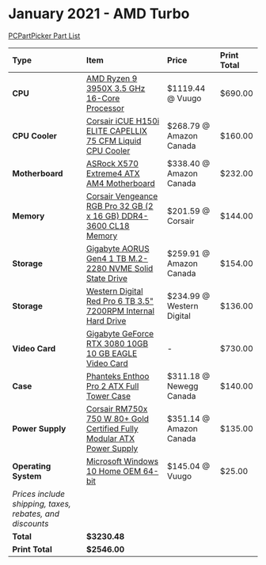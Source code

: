 # January 2021 - AMD Turbo

[PCPartPicker Part List](https://ca.pcpartpicker.com/list/bfmmNc)

Type|Item|Price|Print Total
:----|:----|:----|:----
**CPU** | [AMD Ryzen 9 3950X 3.5 GHz 16-Core Processor](https://ca.pcpartpicker.com/product/t7CFf7/amd-ryzen-9-3950x-35-ghz-16-core-processor-100-100000051wof) | $1119.44 @ Vuugo | $690.00
**CPU Cooler** | [Corsair iCUE H150i ELITE CAPELLIX 75 CFM Liquid CPU Cooler](https://ca.pcpartpicker.com/product/8jFKHx/corsair-icue-h150i-elite-capellix-75-cfm-liquid-cpu-cooler-cw-9060048-ww) | $268.79 @ Amazon Canada | $160.00
**Motherboard** | [ASRock X570 Extreme4 ATX AM4 Motherboard](https://ca.pcpartpicker.com/product/tJxbt6/asrock-x570-extreme4-atx-am4-motherboard-x570-extreme4) | $338.40 @ Amazon Canada | $232.00
**Memory** | [Corsair Vengeance RGB Pro 32 GB (2 x 16 GB) DDR4-3600 CL18 Memory](https://ca.pcpartpicker.com/product/khmFf7/corsair-vengeance-rgb-pro-32-gb-2-x-16-gb-ddr4-3600-memory-cmw32gx4m2z3600c18) | $201.59 @ Corsair | $144.00
**Storage** | [Gigabyte AORUS Gen4 1 TB M.2-2280 NVME Solid State Drive](https://ca.pcpartpicker.com/product/N8n8TW/gigabyte-aorus-gen4-1-tb-m2-2280-nvme-solid-state-drive-gp-ag41tb) | $259.91 @ Amazon Canada | $154.00
**Storage** | [Western Digital Red Pro 6 TB 3.5" 7200RPM Internal Hard Drive](https://ca.pcpartpicker.com/product/b3dxFT/western-digital-red-pro-6tb-35-7200rpm-internal-hard-drive-wd6003ffbx) | $234.99 @ Western Digital | $136.00
**Video Card** | [Gigabyte GeForce RTX 3080 10GB 10 GB EAGLE Video Card](https://ca.pcpartpicker.com/product/nchmP6/gigabyte-geforce-rtx-3080-10gb-10-gb-eagle-video-card-gv-n3080eagle-10gd) |- | $730.00
**Case** | [Phanteks Enthoo Pro 2 ATX Full Tower Case](https://ca.pcpartpicker.com/product/gQWBD3/phanteks-enthoo-pro-2-atx-full-tower-case-ph-es620ptg_dbk01) | $311.18 @ Newegg Canada | $140.00
**Power Supply** | [Corsair RM750x 750 W 80+ Gold Certified Fully Modular ATX Power Supply](https://ca.pcpartpicker.com/product/9q38TW/corsair-power-supply-cp9020092na) | $351.14 @ Amazon Canada | $135.00
**Operating System** | [Microsoft Windows 10 Home OEM 64-bit](https://ca.pcpartpicker.com/product/wtgPxr/microsoft-os-kw900140) | $145.04 @ Vuugo | $25.00
 | *Prices include shipping, taxes, rebates, and discounts* |
 | **Total** | **$3230.48**
 | **Print Total** | **$2546.00**
